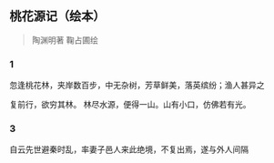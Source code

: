 ## 桃花源记（绘本）
> 陶渊明著 鞠占圃绘

### 1

忽逢桃花林，夹岸数百步，中无杂树，芳草鲜美，落英缤纷；渔人甚异之

复前行，欲穷其林。
林尽水源，便得一山。山有小口，仿佛若有光。

### 3

自云先世避秦时乱，率妻子邑人来此绝境，不复出焉，遂与外人间隔